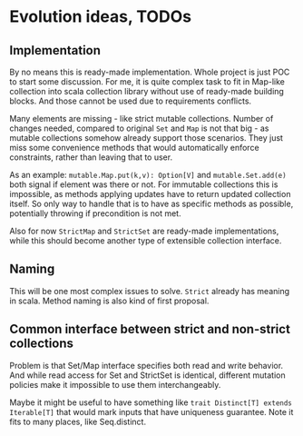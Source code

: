# Evolution ideas, TODOs

## Implementation

By no means this is ready-made implementation. Whole project is just POC
to start some discussion. For me, it is quite complex task to fit in Map-like
collection into scala collection library without use of ready-made building blocks.
And those cannot be used due to requirements conflicts.

Many elements are missing - like strict mutable collections.
Number of changes needed, compared to original `Set` and `Map` is not
that big - as mutable collections somehow already support those scenarios.
They just miss some convenience methods that would automatically enforce
constraints, rather than leaving that to user. 

As an example: `mutable.Map.put(k,v): Option[V]` and `mutable.Set.add(e)`
both signal if element was there or not. For immutable collections this
is impossible, as methods applying updates have to return
updated collection itself. So only way to handle that is to have as specific
methods as possible, potentially throwing if precondition is not met.

Also for now `StrictMap` and `StrictSet` are ready-made implementations,
while this should become another type of extensible collection interface.

## Naming

This will be one most complex issues to solve. `Strict` already
has meaning in scala. Method naming is also kind of first proposal.

## Common interface between strict and non-strict collections

Problem is that Set/Map interface specifies both read and write behavior.
And while read access for Set and StrictSet is identical, different
mutation policies make it impossible to use them interchangeably.

Maybe it might be useful to have something like `trait Distinct[T] extends Iterable[T]`
that would mark inputs that have uniqueness guarantee.
Note it fits to many places, like Seq.distinct. 



